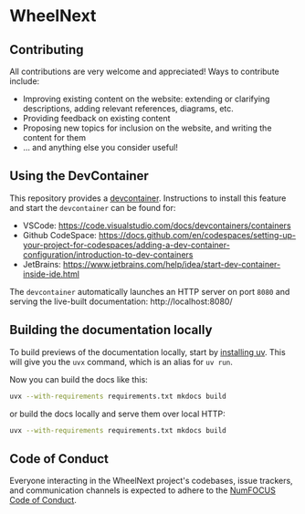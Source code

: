 # WheelNext

## Contributing

All contributions are very welcome and appreciated! Ways to contribute include:

- Improving existing content on the website: extending or clarifying
  descriptions, adding relevant references, diagrams, etc.
- Providing feedback on existing content
- Proposing new topics for inclusion on the website, and writing the content for them
- ... and anything else you consider useful!

## Using the DevContainer

This repository provides a [devcontainer](https://containers.dev/).
Instructions to install this feature and start the `devcontainer` can be found for:

- VSCode: https://code.visualstudio.com/docs/devcontainers/containers
- Github CodeSpace: https://docs.github.com/en/codespaces/setting-up-your-project-for-codespaces/adding-a-dev-container-configuration/introduction-to-dev-containers
- JetBrains: https://www.jetbrains.com/help/idea/start-dev-container-inside-ide.html

The `devcontainer` automatically launches an HTTP server on port `8080` and serving the live-built documentation: http://localhost:8080/

## Building the documentation locally

To build previews of the documentation locally, start by [installing
uv](https://docs.astral.sh/uv/getting-started/installation/).  This will give you the `uvx` command,
which is an alias for `uv run`.

Now you can build the docs like this:

```sh
uvx --with-requirements requirements.txt mkdocs build
```

or build the docs locally and serve them over local HTTP:

```sh
uvx --with-requirements requirements.txt mkdocs build
```

## Code of Conduct

Everyone interacting in the WheelNext project's codebases, issue trackers,
and communication channels is expected to adhere to the
[NumFOCUS Code of Conduct](https://numfocus.org/code-of-conduct).
